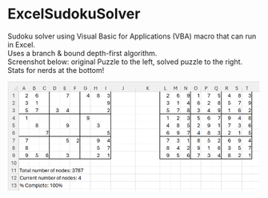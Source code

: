 # ExcelSudokuSolver
Sudoku solver using Visual Basic for Applications (VBA) macro that can run in Excel.  
Uses a branch & bound depth-first algorithm.  
Screenshot below: original Puzzle to the left, solved puzzle to the right.  Stats for nerds at the bottom!

![Alt text](image-1.png)